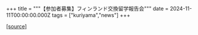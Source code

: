 +++
title = """【参加者募集】フィンランド交換留学報告会"""
date = 2024-11-11T00:00:00.000Z
tags = ["kuriyama","news"]
+++


[[source]](https://www.town.kuriyama.hokkaido.jp/site/kaigofukushi/29313.html)
